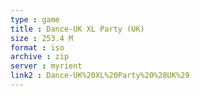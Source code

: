 ```yaml
---
type : game
title : Dance-UK XL Party (UK)
size : 253.4 M
format : iso
archive : zip
server : myrient
link2 : Dance-UK%20XL%20Party%20%28UK%29
---
```

